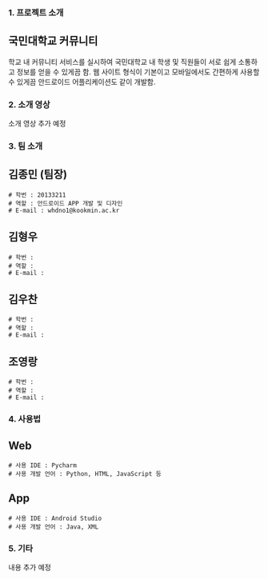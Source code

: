 ﻿### 1. 프로젝트 소개

## 국민대학교 커뮤니티

학교 내 커뮤니티 서비스를 실시하여 국민대학교 내 학생 및 직원들이 서로 쉽게 소통하고 정보를 얻을 수 있게끔 함. 웹 사이트 형식이 기본이고 모바일에서도 간편하게 사용할 수 있게끔 안드로이드 어플리케이션도 같이 개발함.


### 2. 소개 영상

소개 영상 추가 예정


### 3. 팀 소개

## 김종민 (팀장)
	# 학번 : 20133211
	# 역할 : 안드로이드 APP 개발 및 디자인
	# E-mail : whdno1@kookmin.ac.kr

## 김형우
	# 학번 : 
	# 역할 :
	# E-mail : 

## 김우찬
	# 학번 : 
	# 역할 :
	# E-mail : 

## 조영랑
	# 학번 :
	# 역할 : 
	# E-mail : 


### 4. 사용법

## Web
	# 사용 IDE : Pycharm
	# 사용 개발 언어 : Python, HTML, JavaScript 등

## App
	# 사용 IDE : Android Studio
	# 사용 개발 언어 : Java, XML


### 5. 기타

내용 추가 예정